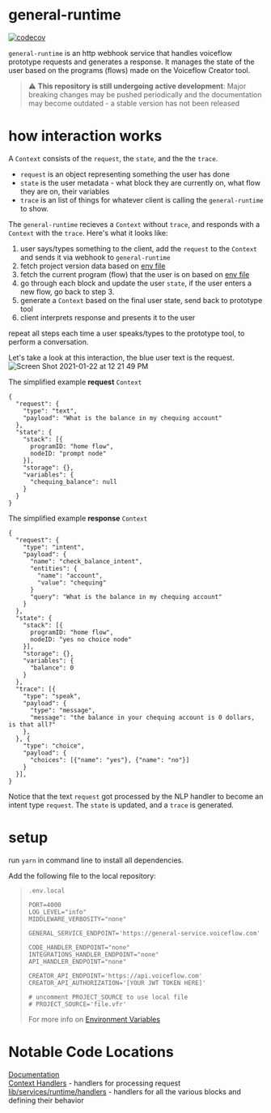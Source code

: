 # general-runtime

[![codecov](https://codecov.io/gh/voiceflow/general-runtime/branch/master/graph/badge.svg?token=WHYHNCC9FW)](https://codecov.io/gh/voiceflow/general-runtime)

`general-runtime` is an http webhook service that handles voiceflow prototype requests and generates a response. It manages the state of the user based on the programs (flows) made on the Voiceflow Creator tool.

> ⚠️ **This repository is still undergoing active development**: Major breaking changes may be pushed periodically and the documentation may become outdated - a stable version has not been released

# how interaction works

A `Context` consists of the `request`, the `state`, and the the `trace`.

- `request` is an object representing something the user has done
- `state` is the user metadata - what block they are currently on, what flow they are on, their variables
- `trace` is an list of things for whatever client is calling the `general-runtime` to show.

The `general-runtime` recieves a `Context` without `trace`, and responds with a `Context` with the `trace`. Here's what it looks like:

1. user says/types something to the client, add the `request` to the `Context` and sends it via webhook to `general-runtime`
2. fetch project version data based on [env file](documentation/env.md)
3. fetch the current program (flow) that the user is on based on [env file](documentation/env.md)
4. go through each block and update the user `state`, if the user enters a new flow, go back to step 3.
5. generate a `Context` based on the final user state, send back to prototype tool
6. client interprets response and presents it to the user

repeat all steps each time a user speaks/types to the prototype tool, to perform a conversation.

Let's take a look at this interaction, the blue user text is the request.
![Screen Shot 2021-01-22 at 12 21 49 PM](https://user-images.githubusercontent.com/5643574/105523483-6c894d80-5cac-11eb-900c-076ed15c1486.png)

The simplified example **request** `Context`

```
{
  "request": {
    "type": "text",
    "payload": "What is the balance in my chequing account"
  },
  "state": {
    "stack": [{
      programID: "home flow",
      nodeID: "prompt node"
    }],
    "storage": {},
    "variables": {
      "chequing_balance": null
    }
  }
}
```

The simplified example **response** `Context`

```
{
  "request": {
    "type": "intent",
    "payload": {
      "name": "check_balance_intent",
      "entities": {
        "name": "account",
        "value": "chequing"
      }
      "query": "What is the balance in my chequing account"
    }
  },
  "state": {
    "stack": [{
      programID: "home flow",
      nodeID: "yes no choice node"
    }],
    "storage": {},
    "variables": {
      "balance": 0
    }
  },
  "trace": [{
    "type": "speak",
    "payload": {
      "type": "message",
      "message": "the balance in your chequing account is 0 dollars, is that all?"
    },
  }, {
    "type": "choice",
    "payload": {
      "choices": [{"name": "yes"}, {"name": "no"}]
    }
  }],
}
```

Notice that the text `request` got processed by the NLP handler to become an intent type `request`.
The `state` is updated, and a `trace` is generated.

# setup

run `yarn` in command line to install all dependencies.

Add the following file to the local repository:

> `.env.local`
>
> ```
> PORT=4000
> LOG_LEVEL="info"
> MIDDLEWARE_VERBOSITY="none"
>
> GENERAL_SERVICE_ENDPOINT='https://general-service.voiceflow.com'
>
> CODE_HANDLER_ENDPOINT="none"
> INTEGRATIONS_HANDLER_ENDPOINT="none"
> API_HANDLER_ENDPOINT="none"
>
> CREATOR_API_ENDPOINT='https://api.voiceflow.com'
> CREATOR_API_AUTHORIZATION='[YOUR JWT TOKEN HERE]'
>
> # uncomment PROJECT_SOURCE to use local file
> # PROJECT_SOURCE='file.vfr'
> ```
>
> For more info on [Environment Variables](documentation/env.md)

# Notable Code Locations

[Documentation](https://voiceflow-general-runtime.netlify.app)<br/>
[Context Handlers](https://voiceflow-general-runtime.netlify.app/modules/controllers_interact.html) - handlers for processing request<br/>
[lib/services/runtime/handlers](https://github.com/voiceflow/general-runtime/tree/master/lib/services/runtime/handlers) - handlers for all the various blocks and defining their behavior
